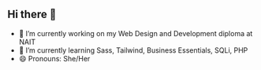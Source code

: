 ## Hi there 👋

<!--
**callistowolfe/callistowolfe** is a ✨ _special_ ✨ repository because its `README.md` (this file) appears on your GitHub profile.

Here are some ideas to get you started:

- 🔭 I’m currently working on ...
- 🌱 I’m currently learning ...
- 👯 I’m looking to collaborate on ...
- 🤔 I’m looking for help with ...
- 💬 Ask me about ...
- 📫 How to reach me: ...
- 😄 Pronouns: ...
- ⚡ Fun fact: ...
-->
- 🔭 I’m currently working on my Web Design and Development diploma at NAIT
- 🌱 I’m currently learning Sass, Tailwind, Business Essentials, SQLi, PHP
- 😄 Pronouns: She/Her